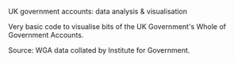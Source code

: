 UK government accounts: data analysis & visualisation

Very basic code to visualise bits of the UK Government's Whole of Government Accounts.

Source: WGA data collated by Institute for Government.

